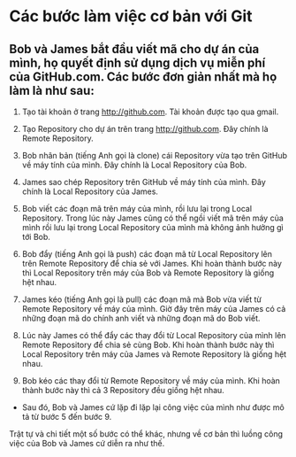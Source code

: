 # Các bước làm việc cơ bản với Git
## Bob và James bắt đầu viết mã cho dự án của mình, họ quyết định sử dụng dịch vụ miễn phí của GitHub.com. Các bước đơn giản nhất mà họ làm là như sau:
1. Tạo tài khoản ở trang http://github.com. Tài khoản được tạo qua gmail.

2. Tạo Repository cho dự án trên trang http://github.com. Đây chính là Remote Repository.

3. Bob nhân bản (tiếng Anh gọi là clone) cái Repository vừa tạo trên GitHub về máy tính của mình. Đây chính là Local Repository của Bob.

4. James sao chép Repository trên GitHub về máy tính của mình. Đây chính là Local Repository của James.

5. Bob viết các đoạn mã trên máy của mình, rồi lưu lại trong Local Repository. Trong lúc này James cũng có thể ngồi viết mã trên máy của mình rồi lưu lại trong Local Repository của mình mà không ảnh hưởng gì tới Bob.

6. Bob đẩy (tiếng Anh gọi là push) các đoạn mã từ Local Repository lên trên Remote Repository để chia sẻ với James. Khi hoàn thành bước này thì Local Repository trên máy của Bob và Remote Repository là giống hệt nhau.

7. James kéo (tiếng Anh gọi là pull) các đoạn mã mà Bob vừa viết từ Remote Repository về máy của mình. Giờ đây trên máy của James có cả những đoạn mã do chính anh viết và những đoạn mã do Bob viết.

8. Lúc này James có thể đẩy các thay đổi từ Local Repository của mình lên Remote Repository để chia sẻ cùng Bob. Khi hoàn thành bước này thì Local Repository trên máy của James và Remote Repository là giống hệt nhau.

9. Bob kéo các thay đổi từ Remote Repository về máy của mình. Khi hoàn thành bước này thì cả 3 Repository đều giống hệt nhau.

+ Sau đó, Bob và James cứ lặp đi lặp lại công việc của mình như được mô tả từ bước 5 đến bước 9.

Trật tự và chi tiết một số bước có thể khác, nhưng về cơ bản thì luồng công việc của Bob và James cứ diễn ra như thế.